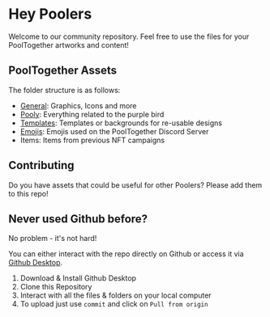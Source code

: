 # Hey Poolers

Welcome to our community repository.
Feel free to use the files for your PoolTogether artworks and content!

## PoolTogether Assets
The folder structure is as follows:
- [General](https://github.com/PoolTogether-Community/assets/tree/main/General): Graphics, Icons and more
- [Pooly](https://github.com/PoolTogether-Community/assets/tree/main/pooly): Everything related to the purple bird
- [Templates](https://github.com/PoolTogether-Community/assets/tree/main/templates): Templates or backgrounds for re-usable designs
- [Emojis](https://github.com/PoolTogether-Community/assets/tree/main/emojis): Emojis used on the PoolTogether Discord Server
- Items: Items from previous NFT campaigns

## Contributing
Do you have assets that could be useful for other Poolers? Please add them to this repo! 

## Never used Github before?
No problem - it's not hard!

You can either interact with the repo directly on Github or access it via [Github Desktop](https://desktop.github.com/).
1. Download & Install Github Desktop
2. Clone this Repository
3. Interact with all the files & folders on your local computer
4. To upload just use `commit` and click on `Pull from origin`
